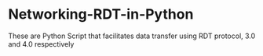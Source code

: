 # Networking-RDT-in-Python

These are Python Script that facilitates data transfer using RDT protocol, 3.0 and 4.0 respectively

